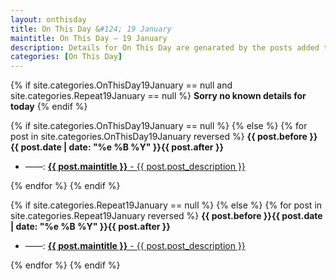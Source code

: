```yaml
---
layout: onthisday
title: On This Day &#124; 19 January
maintitle: On This Day — 19 January
description: Details for On This Day are genarated by the posts added to the website so the content is subject to changes/updates over time.
categories: [On This Day]
---
```


{% if site.categories.OnThisDay19January == null and site.categories.Repeat19January == null %}
<strong>Sorry no known details for today</strong>
{% endif %}

{% if site.categories.OnThisDay19January == null %}
{% else %}
{% for post in site.categories.OnThisDay19January reversed %}
<strong>{{ post.before }}{{ post.date | date: "%e %B %Y" }}{{ post.after }}</strong>
<ul>
<li> ——: <a class="{{ post.class }}" href="{{ post.url }}"><strong>{{ post.maintitle }}</strong> - {{ post.post_description }}</a></li>
</ul>
{% endfor %}
{% endif %}

{% if site.categories.Repeat19January == null %}
{% else %}
{% for post in site.categories.Repeat19January reversed %}
<strong>{{ post.before }}{{ post.date | date: "%e %B %Y" }}{{ post.after }}</strong>
<ul>
<li> ——: <a class="{{ post.class }}" href="{{ post.url }}"><strong>{{ post.maintitle }}</strong> - {{ post.post_description }}</a></li>
</ul>
{% endfor %}
{% endif %}
